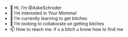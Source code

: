 - 👋 Hi, I’m @AskeSchroder
- 👀 I’m interested in Your Momma!
- 🌱 I’m currently learning to get bitches
- 💞️ I’m looking to collaborate on getting bitches
- 📫 How to reach me: if u a bitch u know how to find me

<!---
AskeSchroder/AskeSchroder is a ✨ special ✨ repository because its `README.md` (this file) appears on your GitHub profile.
You can click the Preview link to take a look at your changes.
--->
